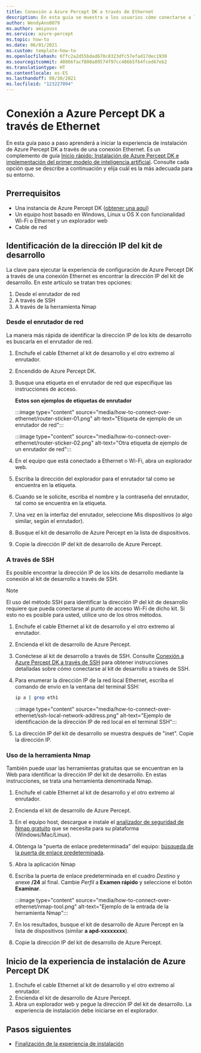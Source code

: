 ```yaml
---
title: Conexión a Azure Percept DK a través de Ethernet
description: En esta guía se muestra a los usuarios cómo conectarse a la experiencia de instalación de Azure Percept DK cuando se conectan a través de una conexión Ethernet.
author: WendyAnn0079
ms.author: amiyouss
ms.service: azure-percept
ms.topic: how-to
ms.date: 06/01/2021
ms.custom: template-how-to
ms.openlocfilehash: 6ffc2a2d55bdad670c8323dfc57efad17dec1930
ms.sourcegitcommit: 40866facf800a09574f97cc486b5f64fced67eb2
ms.translationtype: HT
ms.contentlocale: es-ES
ms.lasthandoff: 08/30/2021
ms.locfileid: "123227094"
---
```

# <a name="connect-to-azure-percept-dk-over-ethernet"></a>Conexión a Azure Percept DK a través de Ethernet

En esta guía paso a paso aprenderá a iniciar la experiencia de instalación de Azure Percept DK a través de una conexión Ethernet. Es un complemento de guía [Inicio rápido: Instalación de Azure Percept DK e implementación del primer modelo de inteligencia artificial](./quickstart-percept-dk-set-up.md). Consulte cada opción que se describe a continuación y elija cuál es la más adecuada para su entorno.

## <a name="prerequisites"></a>Prerrequisitos

- Una instancia de Azure Percept DK ([obtener una aquí](https://go.microsoft.com/fwlink/?linkid=2155270))
- Un equipo host basado en Windows, Linux u OS X con funcionalidad Wi-Fi o Ethernet y un explorador web
- Cable de red

## <a name="identify-your-dev-kits-ip-address"></a>Identificación de la dirección IP del kit de desarrollo

La clave para ejecutar la experiencia de configuración de Azure Percept DK a través de una conexión Ethernet es encontrar la dirección IP del kit de desarrollo. En este artículo se tratan tres opciones:
1. Desde el enrutador de red
1. A través de SSH
1. A través de la herramienta Nmap

### <a name="from-your-network-router"></a>Desde el enrutador de red
La manera más rápida de identificar la dirección IP de los kits de desarrollo es buscarla en el enrutador de red.
1. Enchufe el cable Ethernet al kit de desarrollo y el otro extremo al enrutador.
1. Encendido de Azure Percept DK.
1. Busque una etiqueta en el enrutador de red que especifique las instrucciones de acceso.

    **Estos son ejemplos de etiquetas de enrutador**

    :::image type="content" source="media/how-to-connect-over-ethernet/router-sticker-01.png" alt-text="Etiqueta de ejemplo de un enrutador de red":::

    :::image type="content" source="media/how-to-connect-over-ethernet/router-sticker-02.png" alt-text="Otra etiqueta de ejemplo de un enrutador de red":::

1. En el equipo que está conectado a Ethernet o Wi-Fi, abra un explorador web.
1. Escriba la dirección del explorador para el enrutador tal como se encuentra en la etiqueta.
1. Cuando se le solicite, escriba el nombre y la contraseña del enrutador, tal como se encuentra en la etiqueta.
1. Una vez en la interfaz del enrutador, seleccione Mis dispositivos (o algo similar, según el enrutador).
1. Busque el kit de desarrollo de Azure Percept en la lista de dispositivos.
1. Copie la dirección IP del kit de desarrollo de Azure Percept.

### <a name="via-ssh"></a>A través de SSH
Es posible encontrar la dirección IP de los kits de desarrollo mediante la conexión al kit de desarrollo a través de SSH.

> [!NOTE]
> El uso del método SSH para identificar la dirección IP del kit de desarrollo requiere que pueda conectarse al punto de acceso Wi-Fi de dicho kit. Si esto no es posible para usted, utilice uno de los otros métodos.

1. Enchufe el cable Ethernet al kit de desarrollo y el otro extremo al enrutador.
1. Encienda el kit de desarrollo de Azure Percept.
1. Conéctese al kit de desarrollo a través de SSH. Consulte [Conexión a Azure Percept DK a través de SSH](./how-to-ssh-into-percept-dk.md) para obtener instrucciones detalladas sobre cómo conectarse al kit de desarrollo a través de SSH.
1. Para enumerar la dirección IP de la red local Ethernet, escriba el comando de envío en la ventana del terminal SSH:

    ```bash
    ip a | grep eth1
    ```

    :::image type="content" source="media/how-to-connect-over-ethernet/ssh-local-network-address.png" alt-text="Ejemplo de identificación de la dirección IP de red local en el terminal SSH":::


1. La dirección IP del kit de desarrollo se muestra después de "inet". Copie la dirección IP.

### <a name="using-the-nmap-tool"></a>Uso de la herramienta Nmap
También puede usar las herramientas gratuitas que se encuentran en la Web para identificar la dirección IP del kit de desarrollo. En estas instrucciones, se trata una herramienta denominada Nmap.
1. Enchufe el cable Ethernet al kit de desarrollo y el otro extremo al enrutador.
1. Encienda el kit de desarrollo de Azure Percept.
1. En el equipo host, descargue e instale el [analizador de seguridad de Nmap gratuito](https://nmap.org/download.html) que se necesita para su plataforma (Windows/Mac/Linux).
1. Obtenga la "puerta de enlace predeterminada" del equipo: [búsqueda de la puerta de enlace predeterminada](https://www.noip.com/support/knowledgebase/finding-your-default-gateway/).
1. Abra la aplicación Nmap 
1. Escriba la puerta de enlace predeterminada en el cuadro *Destino* y anexe **/24** al final. Cambie *Perfil* a **Examen rápido** y seleccione el botón **Examinar**.
    
    :::image type="content" source="media/how-to-connect-over-ethernet/nmap-tool.png" alt-text="Ejemplo de la entrada de la herramienta Nmap":::
 
1. En los resultados, busque el kit de desarrollo de Azure Percept en la lista de dispositivos (similar **a apd-xxxxxxxx**).
1. Copie la dirección IP del kit de desarrollo de Azure Percept. 

## <a name="launch-the-azure-percept-dk-setup-experience"></a>Inicio de la experiencia de instalación de Azure Percept DK
1. Enchufe el cable Ethernet al kit de desarrollo y el otro extremo al enrutador.
1. Encienda el kit de desarrollo de Azure Percept.
1. Abra un explorador web y pegue la dirección IP del kit de desarrollo. La experiencia de instalación debe iniciarse en el explorador.

## <a name="next-steps"></a>Pasos siguientes
- [Finalización de la experiencia de instalación](./quickstart-percept-dk-set-up.md)